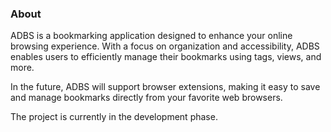 ### About
ADBS is a bookmarking application designed to enhance your online browsing experience. With a focus on organization and accessibility, ADBS enables users to efficiently manage their bookmarks using tags, views, and more.

In the future, ADBS will support browser extensions, making it easy to save and manage bookmarks directly from your favorite web browsers.

The project is currently in the development phase.
